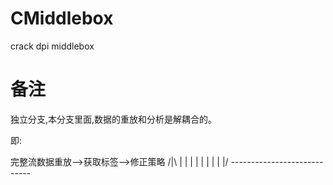 # CMiddlebox
crack dpi middlebox
# 备注

独立分支,本分支里面,数据的重放和分析是解耦合的。

即:

完整流数据重放-->获取标签-->修正策略
	/|\							|
	 |							|
	 |							|
	 |							|
	 |						   \|/
	 ----------------------------